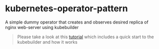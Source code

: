 # kubernetes-operator-pattern
A simple dummy operator that creates and observes desired replica of nginx web-server using kubebuilder
> Please take a look at this [tutorial](https://book.kubebuilder.io/quick-start.html) which includes a quick start to the kubebuilder and how it works
